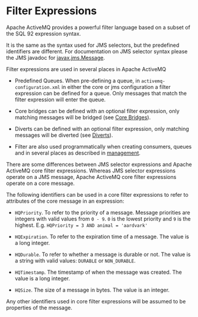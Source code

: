 # Filter Expressions

Apache ActiveMQ provides a powerful filter language based on a subset of the
SQL 92 expression syntax.

It is the same as the syntax used for JMS selectors, but the predefined
identifiers are different. For documentation on JMS selector syntax
please the JMS javadoc for
[javax.jms.Message](http://docs.oracle.com/javaee/6/api/javax/jms/Message.html).

Filter expressions are used in several places in Apache ActiveMQ

-   Predefined Queues. When pre-defining a queue, in
    `activemq-configuration.xml` in either the core or jms configuration a filter
    expression can be defined for a queue. Only messages that match the
    filter expression will enter the queue.

-   Core bridges can be defined with an optional filter expression, only
    matching messages will be bridged (see [Core Bridges](core-bridges.md)).

-   Diverts can be defined with an optional filter expression, only
    matching messages will be diverted (see [Diverts](diverts.md)).

-   Filter are also used programmatically when creating consumers,
    queues and in several places as described in [management](management.md).

There are some differences between JMS selector expressions and Apache ActiveMQ
core filter expressions. Whereas JMS selector expressions operate on a
JMS message, Apache ActiveMQ core filter expressions operate on a core message.

The following identifiers can be used in a core filter expressions to
refer to attributes of the core message in an expression:

-   `HQPriority`. To refer to the priority of a message. Message
    priorities are integers with valid values from `0 - 9`. `0` is the
    lowest priority and `9` is the highest. E.g.
    `HQPriority = 3 AND animal = 'aardvark'`

-   `HQExpiration`. To refer to the expiration time of a message. The
    value is a long integer.

-   `HQDurable`. To refer to whether a message is durable or not. The
    value is a string with valid values: `DURABLE` or `NON_DURABLE`.

-   `HQTimestamp`. The timestamp of when the message was created. The
    value is a long integer.

-   `HQSize`. The size of a message in bytes. The value is an integer.

Any other identifiers used in core filter expressions will be assumed to
be properties of the message.
